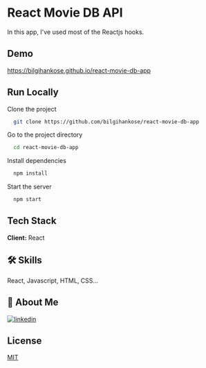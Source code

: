 # React Movie DB API

In this app, I've used most of the Reactjs hooks.

## Demo

https://bilgihankose.github.io/react-movie-db-app

## Run Locally

Clone the project

```bash
  git clone https://github.com/bilgihankose/react-movie-db-app
```

Go to the project directory

```bash
  cd react-movie-db-app
```

Install dependencies

```bash
  npm install
```

Start the server

```bash
  npm start
```

## Tech Stack

**Client:** React

## 🛠 Skills

React, Javascript, HTML, CSS...

## 🚀 About Me

[![linkedin](https://img.shields.io/badge/linkedin-0A66C2?style=for-the-badge&logo=linkedin&logoColor=white)](https://www.linkedin.com/in/bilgihankose/)

## License

[MIT](https://choosealicense.com/licenses/mit/)
